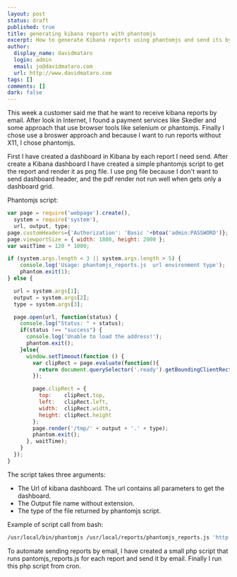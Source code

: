 ```yaml
---
layout: post
status: draft
published: true
title: generating kibana reports with phantomjs
excerpt: How to generate Kibana reports using phantomjs and send its by email.
author:
  display_name: davidmataro
  login: admin
  email: jo@davidmataro.com
  url: http://www.davidmataro.com
tags: []
comments: []
dark: false
---
```


This week a customer said me that he want to receive kibana reports by email. After look in Internet, I found a payment services like Skedler and some approach that use browser tools like selenium or phantomjs. Finally I chose use a broswer approach and because I want to run reports without X11, I chose phantomjs.

First I have created a dashboard in Kibana by each report I need send. After create a Kibana dashboard I have created a simple phantomjs script to get the report and render it as png file. I use png file because I don't want to send dashboard header, and the pdf render not run well when gets only a dashboard grid.


Phantomjs script:

```javascript
var page = require('webpage').create(),
  system = require('system'),
  url, output, type;
page.customHeaders={'Authorization': 'Basic '+btoa('admin:PASSWORD')};
page.viewportSize = { width: 1800, height: 2000 };
var waitTime = 120 * 1000;

if (system.args.length < 3 || system.args.length > 5) {
    console.log('Usage: phantomjs_reports.js  url environment type');
    phantom.exit(1);
} else {

  url = system.args[1];
  output = system.args[2];
  type = system.args[3];

  page.open(url, function(status) {
    console.log("Status: " + status);
    if(status !== "success") {
      console.log('Unable to load the address!');
      phantom.exit();
    }else{
      window.setTimeout(function () {
        var clipRect = page.evaluate(function(){
          return document.querySelector('.ready').getBoundingClientRect();
        });

        page.clipRect = {
          top:    clipRect.top,
          left:   clipRect.left,
          width:  clipRect.width,
          height: clipRect.height
        };
        page.render('/tmp/' + output + '.' + type);
        phantom.exit();
      }, waitTime);
    }
  });
}
```

The script takes three arguments:

* The Url of kibana dashboard. The url contains all parameters to get the dashboard.
* The Output file name without extension.
* The type of the file returned by phantomjs script.

Example of script call from bash:

```bash
/usr/local/bin/phantomjs /usr/local/reports/phantomjs_reports.js 'http://kibana.davidmataro.com/app/kibana#/dashboard/Custom-Dashboard?_g=(refreshInterval:(display:Off,pause:!f,value:0),time:(from:now-7d,mode:quick,to:now))' custom-Dashboard png
```

To automate sending reports by email, I have created a small php script that runs pantomjs_reports.js for each report and send it by email. Finally I run this php script from cron.
